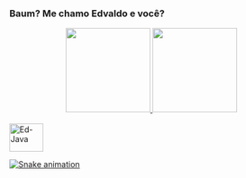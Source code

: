 ### Baum? Me chamo Edvaldo e você?

<div align="center">
  <a href="edvaldo6">
  <img height="150m" src="https://github-readme-stats.vercel.app/api?username=edvaldo6&show_icons=true&theme=dracula&include_all_commits=true&count_private=true"/>
  <img height="150em" src="https://github-readme-stats.vercel.app/api/top-langs/?username=edvaldo6&layout=compact&langs_count=7&theme=dracula"/>
</div>

  <div style="display: inline_block"><br>
  <img align="center" alt="Ed-Java" height="50" width="60" src="https://img.shields.io/badge/Java-ED8B00?style=for-the-badge&logo=java&logoColor=white">
    
![Snake animation](https://github.com/edvaldo6)
 
</div>
